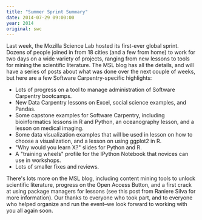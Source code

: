 ```yaml
---
title: "Summer Sprint Summary"
date: 2014-07-29 09:00:00
year: 2014
original: swc
---
```


Last week,
the Mozilla Science Lab hosted its first-ever global sprint.
Dozens of people joined in from 18 cities (and a few from home)
to work for two days on a wide variety of projects,
ranging from new lessons to tools for mining the scientific literature.
The MSL blog has all the details,
and will have a series of posts about what was done over the next couple of weeks,
but here are a few Software Carpentry-specific highlights:

-   Lots of progress on
    a tool to manage administration of Software Carpentry bootcamps.
-   New Data Carpentry
    lessons on Excel, social science examples, and Pandas.
-   Some capstone examples for Software Carpentry,
    including bioinformatics lessons
    in R
    and Python,
    an oceanography lesson,
    and a lesson on medical imaging.
-   Some data visualization examples
    that will be used in lesson on how to choose a visualization,
    and a lesson on using ggplot2 in R.
-   "Why would you learn X?" slides for Python
    and R.
-   A "training wheels" profile
    for the IPython Notebook that novices can use in workshops.
-   Lots of smaller fixes and reviews.

There's lots more on the MSL blog,
including content mining tools to unlock scientific literature,
progress on the Open Access Button,
and a first crack at
using package managers for lessons
(see this post from Raniere Silva for more information).
Our thanks to everyone who took part,
and to everyone who helped organize and run the event–we look forward to working with you all again soon.
